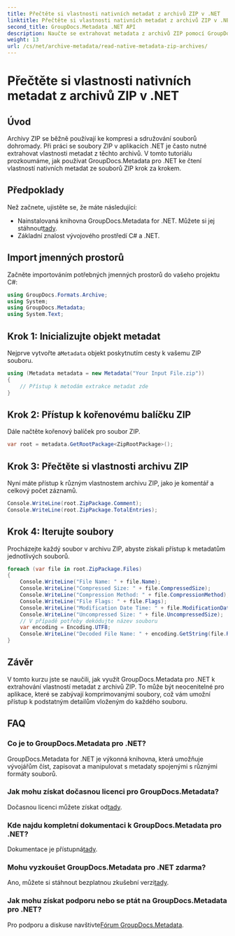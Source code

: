 ```yaml
---
title: Přečtěte si vlastnosti nativních metadat z archivů ZIP v .NET
linktitle: Přečtěte si vlastnosti nativních metadat z archivů ZIP v .NET
second_title: GroupDocs.Metadata .NET API
description: Naučte se extrahovat metadata z archivů ZIP pomocí GroupDocs.Metadata pro .NET. Prozkoumejte podrobné pokyny pro čtení nativních vlastností.
weight: 13
url: /cs/net/archive-metadata/read-native-metadata-zip-archives/
---
```


# Přečtěte si vlastnosti nativních metadat z archivů ZIP v .NET

## Úvod
Archivy ZIP se běžně používají ke kompresi a sdružování souborů dohromady. Při práci se soubory ZIP v aplikacích .NET je často nutné extrahovat vlastnosti metadat z těchto archivů. V tomto tutoriálu prozkoumáme, jak používat GroupDocs.Metadata pro .NET ke čtení vlastností nativních metadat ze souborů ZIP krok za krokem.
## Předpoklady
Než začnete, ujistěte se, že máte následující:
- Nainstalovaná knihovna GroupDocs.Metadata for .NET. Můžete si jej stáhnout[tady](https://releases.groupdocs.com/metadata/net/).
- Základní znalost vývojového prostředí C# a .NET.

## Import jmenných prostorů
Začněte importováním potřebných jmenných prostorů do vašeho projektu C#:
```csharp
using GroupDocs.Formats.Archive;
using System;
using GroupDocs.Metadata;
using System.Text;
```
## Krok 1: Inicializujte objekt metadat
 Nejprve vytvořte a`Metadata` objekt poskytnutím cesty k vašemu ZIP souboru.
```csharp
using (Metadata metadata = new Metadata("Your Input File.zip"))
{
    // Přístup k metodám extrakce metadat zde
}
```
## Krok 2: Přístup k kořenovému balíčku ZIP
Dále načtěte kořenový balíček pro soubor ZIP.
```csharp
var root = metadata.GetRootPackage<ZipRootPackage>();
```
## Krok 3: Přečtěte si vlastnosti archivu ZIP
Nyní máte přístup k různým vlastnostem archivu ZIP, jako je komentář a celkový počet záznamů.
```csharp
Console.WriteLine(root.ZipPackage.Comment);
Console.WriteLine(root.ZipPackage.TotalEntries);
```
## Krok 4: Iterujte soubory
Procházejte každý soubor v archivu ZIP, abyste získali přístup k metadatům jednotlivých souborů.
```csharp
foreach (var file in root.ZipPackage.Files)
{
    Console.WriteLine("File Name: " + file.Name);
    Console.WriteLine("Compressed Size: " + file.CompressedSize);
    Console.WriteLine("Compression Method: " + file.CompressionMethod);
    Console.WriteLine("File Flags: " + file.Flags);
    Console.WriteLine("Modification Date Time: " + file.ModificationDateTime);
    Console.WriteLine("Uncompressed Size: " + file.UncompressedSize);
    // V případě potřeby dekódujte název souboru
    var encoding = Encoding.UTF8;
    Console.WriteLine("Decoded File Name: " + encoding.GetString(file.RawName));
}
```

## Závěr
V tomto kurzu jste se naučili, jak využít GroupDocs.Metadata pro .NET k extrahování vlastností metadat z archivů ZIP. To může být neocenitelné pro aplikace, které se zabývají komprimovanými soubory, což vám umožní přístup k podstatným detailům vloženým do každého souboru.

## FAQ
### Co je to GroupDocs.Metadata pro .NET?
GroupDocs.Metadata for .NET je výkonná knihovna, která umožňuje vývojářům číst, zapisovat a manipulovat s metadaty spojenými s různými formáty souborů.
### Jak mohu získat dočasnou licenci pro GroupDocs.Metadata?
 Dočasnou licenci můžete získat od[tady](https://purchase.groupdocs.com/temporary-license/).
### Kde najdu kompletní dokumentaci k GroupDocs.Metadata pro .NET?
 Dokumentace je přístupná[tady](https://tutorials.groupdocs.com/metadata/net/).
### Mohu vyzkoušet GroupDocs.Metadata pro .NET zdarma?
 Ano, můžete si stáhnout bezplatnou zkušební verzi[tady](https://releases.groupdocs.com/).
### Jak mohu získat podporu nebo se ptát na GroupDocs.Metadata pro .NET?
 Pro podporu a diskuse navštivte[Fórum GroupDocs.Metadata](https://forum.groupdocs.com/c/metadata/14).